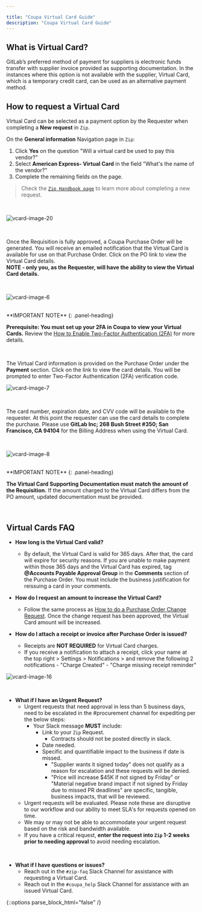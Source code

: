 ```yaml
---

title: "Coupa Virtual Card Guide"
description: "Coupa Virtual Card Guide"
---
```




<link rel="stylesheet" type="text/css" href="/stylesheets/biztech.css" />







## What is Virtual Card?

GitLab’s preferred method of payment for suppliers is electronic funds transfer with supplier invoice provided as supporting documentation. In the instances where this option is not available with the supplier, Virtual Card, which is a temporary credit card, can be used as an alternative payment method.


## How to request a Virtual Card

Virtual Card can be selected as a payment option by the Requester when completing a **New request** in `Zip`.

On the **General information** Navigation page in `Zip`:
1. Click **Yes** on the question "Will a virtual card be used to pay this vendor?"
1. Select **American Express- Virtual Card** in the field "What's the name of the vendor?"
1. Complete the remaining fields on the page.

 > Check the [`Zip Handbook page`](/handbook/business-technology/enterprise-applications/guides/zip-guide/) to learn more about completing a new request.

<br>

![vcard-image-20](/handbook/business-technology/enterprise-applications/guides/coupa-virtual-cards/vcard20.png)

<br>

Once the Requisition is fully approved, a Coupa Purchase Order will be generated. You will receive an emailed notification that the Virtual Card is available for use on that Purchase Order. Click on the PO link to view the Virtual Card details.<br>
**NOTE - only you, as the Requester, will have the ability to view the Virtual Card details.**

<br>

![vcard-image-6](/handbook/business-technology/enterprise-applications/guides/coupa-virtual-cards/vcard6.png)

<br>

<div class="panel panel-danger">
**IMPORTANT NOTE**
{: .panel-heading}
<div class="panel-body">

**Prerequisite: You must set up your 2FA in Coupa to view your Virtual Cards.** Review the [How to Enable Two-Factor Authentication (2FA)](/handbook/business-technology/enterprise-applications/guides/coupa-guide/#how-to-enable-two-factor-authentication) for more details.

</div>
</div>
<br>

The Virtual Card information is provided on the Purchase Order under the **Payment** section. Click on the link to view the card details. You will be prompted to enter Two-Factor Authentication (2FA) verification code.

![vcard-image-7](/handbook/business-technology/enterprise-applications/guides/coupa-virtual-cards/vcard7.png)  

<br>

The card number, expiration date, and CVV code will be available to the requester. At this point the requester can use the card details to complete the purchase. Please use **GitLab Inc; 268 Bush Street #350; San Francisco, CA 94104** for the Billing Address when using the Virtual Card.

<br>

![vcard-image-8](/handbook/business-technology/enterprise-applications/guides/coupa-virtual-cards/vcard8.png)  

<br>

<div class="panel panel-danger">
**IMPORTANT NOTE**
{: .panel-heading}
<div class="panel-body">

**The Virtual Card Supporting Documentation must match the amount of the Requisition.** If the amount charged to the Virtual Card differs from the PO amount, updated documentation must be provided.

</div>
</div>
<br>

## Virtual Cards FAQ

- **How long is the Virtual Card valid?**
   - By default, the Virtual Card is valid for 365 days. After that, the card will expire for security reasons. If you are unable to make payment within those 365 days and the Virtual Card has expired, tag **@Accounts Payable Approval Group** in the **Comments** section of the Purchase Order. You must include the business justification for reissuing a card in your comments.

- **How do I request an amount to increase the Virtual Card?**
   - Follow the same process as [How to do a Purchase Order Change Request](/handbook/business-technology/enterprise-applications/guides/coupa-guide/#how-to-do-a-purchase-order-change-request). Once the change request has been approved, the Virtual Card amount will be increased.

- **How do I attach a receipt or invoice after Purchase Order is issued?**
   - Receipts are **NOT REQUIRED** for Virtual Card charges.
   - If you receive a notification to attach a receipt, click your name at the top right > Settings > Notifications > and remove the following 2 notifications
         - "Charge Created"
         - "Charge missing receipt reminder"

 ![vcard-image-16](/handbook/business-technology/enterprise-applications/guides/coupa-virtual-cards/chargenotification_jun2023.png)  


<br>

- **What if I have an Urgent Request?**
   - Urgent requests that need approval in less than 5 business days, need to be escalated in the #procurement channel for expediting per the below steps:
      - Your Slack message **MUST** include:
         - Link to your `Zip` Request.
            - Contracts should not be posted directly in slack.
         - Date needed.
         - Specific and quantifiable impact to the business if date is missed.
            - "Supplier wants it signed today" does not qualify as a reason for escalation and these requests will be denied.
            - "Price will increase $45K if not signed by Friday" or "Material negative brand impact if not signed by Friday due to missed PR deadlines" are specific, tangible, business impacts, that will be reviewed.
   - Urgent requests will be evaluated. Please note these are disruptive to our workflow and our ability to meet SLA's for requests opened on time.
   - We may or may not be able to accommodate your urgent request based on the risk and bandwidth available.
   - If you have a critical request, **enter the request into `Zip` 1-2 weeks prior to needing approval** to avoid needing escalation.

<br>

- **What if I have questions or issues?**
   - Reach out in the `#zip-faq` Slack Channel for assistance with requesting a Virtual Card.
   - Reach out in the `#coupa_help` Slack Channel for assistance with an issued Virtual Card.


{::options parse_block_html="false" /}
